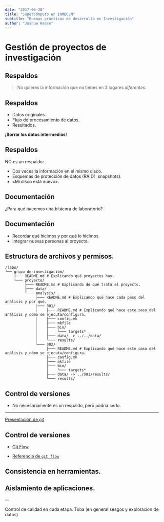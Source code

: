 ```yaml
---
date: "2017-06-28"
title: "Supercómputo en INMEGEN"
subtitle: "Buenas prácticas de desarrollo en Investigación"
author: "Joshua Haase"
---
```


# Gestión de proyectos de investigación

## Respaldos

> No quieres la información que no tienes en 3 lugares *diferentes*.

## Respaldos

- Datos originales.
- Flujo de procesamiento de datos.
- Resultados.

**¡Borrar los datos intermedios!**

## Respaldos

NO es un respaldo:

- Dos veces la información en el mismo disco.
- Esquemas de protección de datos (RAID1, snapshots).
- «Mi disco está nuevo».

## Documentación

¿Para qué hacemos una bitácora de laboratorio?

## Documentación

- Recordar qué hicimos y por qué lo hicimos.
- Integrar nuevas personas al proyecto.

## Estructura de archivos y permisos.

```
/labs/
└── grupo-de-investigación/
    ├─── README.md # Explicando qué proyectos hay.
    └─── proyecto/
         ├─── README.md # Explicando de qué trata el proyecto.
         ├─── data/
         └─── analysis/
              ├─── README.md # Explicando qué hace cada paso del análisis y por qué.
              ├─── 001/
              │    ├─── README.md # Explicando qué hace este paso del análisis y cómo se ejecuta/configura.
              │    ├─── config.mk
              │    ├─── mkfile
              │    ├─── bin/
              │    │    └─── targets*
              │    ├─── data/ -> ../../data/
              │    └─── results/
              └─── 002/
                   ├─── README.md # Explicando qué hace este paso del análisis y cómo se ejecuta/configura.
                   ├─── config.mk
                   ├─── mkfile
                   ├─── bin/
                   │    └─── targets*
                   ├─── data/ -> ../001/results/
                   └─── results/
```

## Control de versiones

- No necesariamente es un respaldo, pero podría serlo.

---

[Presentación de git](presentaciones/git.md )

## Control de versiones

- [Git Flow](http://nvie.com/posts/a-successful-git-branching-model/ "Por qué usar git flow.")

- [Referencia de `git flow`](https://danielkummer.github.io/git-flow-cheatsheet/#getting-started "Cómo usar git flow.")

## Consistencia en herramientas.



## Aislamiento de aplicaciones.


--

Control de calidad en cada etapa.  Toba (en general sesgos y exploracion de datos)
